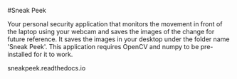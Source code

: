 #Sneak Peek

Your personal security application that monitors the movement in front of the laptop using your webcam and saves the images of the change for future reference. It saves the images in your desktop under the folder name 'Sneak Peek'. This application requires OpenCV and numpy to be pre-installed for it to work.

sneakpeek.readthedocs.io
